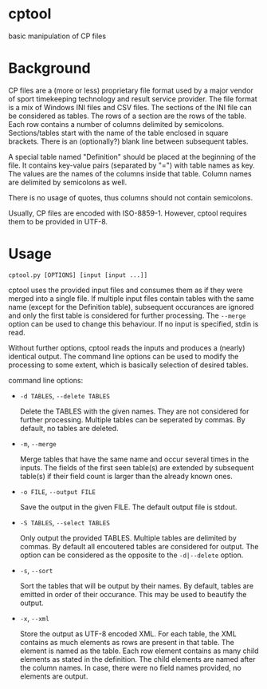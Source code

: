 # cptool

basic manipulation of CP files

# Background

CP files are a (more or less) proprietary file format used by a major vendor of
sport timekeeping technology and result service provider. The file format is a
mix of Windows INI files and CSV files. The sections of the INI file can be
considered as tables. The rows of a section are the rows of the table. Each row
contains a number of columns delimited by semicolons. Sections/tables start
with the name of the table enclosed in square brackets. There is an
(optionally?) blank line between subsequent tables.

A special table named "Definition" should be placed at the beginning of the
file. It contains key-value pairs (separated by "=") with table names as key.
The values are the names of the columns inside that table. Column names are
delimited by semicolons as well.

There is no usage of quotes, thus columns should not contain semicolons.

Usually, CP files are encoded with ISO-8859-1. However, cptool requires them to
be provided in UTF-8.

# Usage

`cptool.py [OPTIONS] [input [input ...]]`

cptool uses the provided input files and consumes them as if they were merged
into a single file. If multiple input files contain tables with the same name
(except for the Definition table), subsequent occurances are ignored and only
the first table is considered for further processing. The `--merge` option can
be used to change this behaviour. If no input is specified, stdin is read.

Without further options, cptool reads the inputs and produces a (nearly)
identical output. The command line options can be used to modify the processing
to some extent, which is basically selection of desired tables.

command line options:

  * `-d TABLES`, `--delete TABLES`

	Delete the TABLES with the given names. They are not considered for further
	processing. Multiple tables can be seperated by commas. By default, no
	tables are deleted.

  * `-m`, `--merge`

	Merge tables that have the same name and occur several times in the inputs.
	The fields of the first seen table(s) are extended by subsequent table(s)
	if their field count is larger than the already known ones.

  * `-o FILE`, `--output FILE`

    Save the output in the given FILE. The default output file is stdout.

  * `-S TABLES`, `--select TABLES`

    Only output the provided TABLES. Multiple tables are delimited by commas. By
	default all encoutered tables are considered for output. The option can be
	considered as the opposite to the `-d|--delete` option.

  * `-s`, `--sort`

	Sort the tables that will be output by their names. By default, tables are
	emitted in order of their occurance. This may be used to beautify the
	output.

  * `-x`, `--xml`

	Store the output as UTF-8 encoded XML. For each table, the XML contains as
	much elements as rows are present in that table. The element is named as the
	table. Each row element contains as many child elements as stated in the
	definition. The child elements are named after the column names. In case,
	there were no field names provided, no elements are output.
